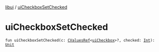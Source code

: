 [libui](index.md) / [uiCheckboxSetChecked](./ui-checkbox-set-checked.md)

# uiCheckboxSetChecked

`fun uiCheckboxSetChecked(c: `[`CValuesRef`](../kotlinx.cinterop/-c-values-ref/index.md)`<`[`uiCheckbox`](ui-checkbox.md)`>?, checked: `[`Int`](https://kotlinlang.org/api/latest/jvm/stdlib/kotlin/-int/index.html)`): `[`Unit`](https://kotlinlang.org/api/latest/jvm/stdlib/kotlin/-unit/index.html)
